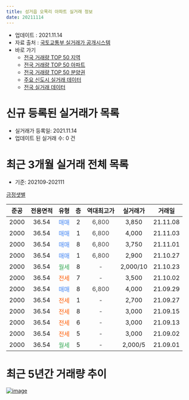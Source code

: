 ```yaml
---
title: 성거읍 오목리 아파트 실거래 정보
date: 20211114
---
```


* 업데이트 : 2021.11.14
* 자료 출처 : [국토교통부 실거래가 공개시스템](http://rt.molit.go.kr)
* 바로 가기
    * [전국 거래량 TOP 50 지역](https://apt-info.github.io/apt-trade-info/tr)
    * [전국 거래량 TOP 50 아파트](https://apt-info.github.io/apt-trade-info/ta)
    * [전국 거래량 TOP 50 분양권](https://apt-info.github.io/apt-trade-info/tb)
    * [주요 신도시 실거래 데이터](https://apt-info.github.io/apt-trade-info/newtown)
    * [전국 실거래 데이터](https://apt-info.github.io/apt-trade-info/all)



<script async src="https://pagead2.googlesyndication.com/pagead/js/adsbygoogle.js"></script>
<!-- 기본광고 -->
<ins class="adsbygoogle"
     style="display:block"
     data-ad-client="ca-pub-1142216861245946"
     data-ad-slot="4805727019"
     data-ad-format="auto"
     data-full-width-responsive="true"></ins>
<script>
     (adsbygoogle = window.adsbygoogle || []).push({});
</script>


# 신규 등록된 실거래가 목록

* 실거래가 등록일: 2021.11.14
* 업데이트 된 실거래 수: 0 건




<script async src="https://pagead2.googlesyndication.com/pagead/js/adsbygoogle.js"></script>
<!-- 기본광고 -->
<ins class="adsbygoogle"
     style="display:block"
     data-ad-client="ca-pub-1142216861245946"
     data-ad-slot="4805727019"
     data-ad-format="auto"
     data-full-width-responsive="true"></ins>
<script>
     (adsbygoogle = window.adsbygoogle || []).push({});
</script>


# 최근 3개월 실거래 전체 목록
* 기준: 202109-202111


[금정샛별](https://search.naver.com/search.naver?query=%EA%B8%88%EC%A0%95%EC%83%9B%EB%B3%84)

|준공|전용면적|유형|층|역대최고가|실거래가|거래일|
|:---:|:---:|:---:|:---:|:---:|:---:|:---:|
|2000|36.54|<span style="color:#4285F3">매매</span>|2|<span style="color:#444444">6,800</span>|3,850|21.11.08|
|2000|36.54|<span style="color:#4285F3">매매</span>|1|<span style="color:#444444">6,800</span>|4,000|21.11.03|
|2000|36.54|<span style="color:#4285F3">매매</span>|8|<span style="color:#444444">6,800</span>|3,750|21.11.01|
|2000|36.54|<span style="color:#4285F3">매매</span>|1|<span style="color:#444444">6,800</span>|2,900|21.10.27|
|2000|36.54|<span style="color:#34A853">월세</span>|8|<span style="color:#444444">-</span>|2,000/10|21.10.23|
|2000|36.54|<span style="color:#FF5A00">전세</span>|7|<span style="color:#444444">-</span>|3,500|21.10.02|
|2000|36.54|<span style="color:#4285F3">매매</span>|8|<span style="color:#444444">6,800</span>|4,000|21.09.29|
|2000|36.54|<span style="color:#FF5A00">전세</span>|1|<span style="color:#444444">-</span>|2,700|21.09.27|
|2000|36.54|<span style="color:#FF5A00">전세</span>|8|<span style="color:#444444">-</span>|3,000|21.09.15|
|2000|36.54|<span style="color:#FF5A00">전세</span>|6|<span style="color:#444444">-</span>|3,000|21.09.13|
|2000|36.54|<span style="color:#FF5A00">전세</span>|5|<span style="color:#444444">-</span>|3,000|21.09.02|
|2000|36.54|<span style="color:#34A853">월세</span>|5|<span style="color:#444444">-</span>|2,000/5|21.09.01|



<script async src="https://pagead2.googlesyndication.com/pagead/js/adsbygoogle.js"></script>
<!-- 기본광고 -->
<ins class="adsbygoogle"
     style="display:block"
     data-ad-client="ca-pub-1142216861245946"
     data-ad-slot="4805727019"
     data-ad-format="auto"
     data-full-width-responsive="true"></ins>
<script>
     (adsbygoogle = window.adsbygoogle || []).push({});
</script>


# 최근 5년간 거래량 추이


<div style="width:100%;">
    <canvas id="deal_progress" height="200"></canvas>
</div>

<script>
new Chart(document.getElementById("deal_progress"), {
    type: 'line',
    data: {
        labels: ['16.02','16.03','16.04','16.06','16.07','16.08','16.10','16.12','17.01','17.02','17.03','17.04','17.05','17.06','17.07','17.08','17.09','17.11','17.12','18.02','18.03','18.04','18.05','18.06','18.07','18.08','18.09','18.10','18.12','19.01','19.02','19.03','19.04','19.05','19.06','19.07','19.11','19.12','20.01','20.02','20.03','20.04','20.05','20.06','20.07','20.08','20.09','20.10','20.12','21.02','21.03','21.04','21.05','21.06','21.07','21.08','21.09','21.10','21.11'],
        datasets: [{
            label: '매매/분양권',
            data: [0,1,1,0,0,2,0,1,0,0,1,3,3,2,1,4,1,0,1,2,3,0,1,0,2,1,1,0,0,1,2,1,1,2,1,0,2,0,0,0,2,1,0,2,1,1,1,0,1,2,1,1,3,4,2,0,1,1,3],
            borderColor: "rgba(66, 133, 243, 1)",
            backgroundColor: "rgba(66, 133, 243, 0.05)",
            borderWidth: 1,
            pointRadius: 0,
            fill: false,
            lineTension: 0
        },{
            label: '전/월세',
            data: [1,2,1,1,1,1,1,0,1,1,2,2,2,0,0,3,2,1,1,2,0,2,2,1,2,1,1,3,1,0,0,0,3,1,1,1,1,1,2,1,3,1,1,2,0,0,1,2,0,0,3,4,2,4,1,3,5,2,0],
            borderColor: "rgba(255, 90, 0, 1)",
            backgroundColor: "rgba(255, 90, 0, 0.05)",
            borderWidth: 1,
            pointRadius: 0,
            fill: false,
            lineTension: 0
        },{
            label: '합계',
            data: [1,3,2,1,1,3,1,1,1,1,3,5,5,2,1,7,3,1,2,4,3,2,3,1,4,2,2,3,1,1,2,1,4,3,2,1,3,1,2,1,5,2,1,4,1,1,2,2,1,2,4,5,5,8,3,3,6,3,3],
            borderColor: "rgba(0, 0, 0, 1)",
            backgroundColor: "rgba(0, 0, 0, 0.03)",
            borderWidth: 0.1,
            pointRadius: 0,
            fill: true,
            lineTension: 0
        }
        ]
    },
    options: {
        responsive: true,
        title: {
            display: false
        },
        tooltips: {
            mode: 'index',
            intersect: false
        },
        hover: {
            mode: 'nearest',
            intersect: true
        },
        scales: {
            xAxes: [{
                display: true,
                scaleLabel: {
                    display: true,
                    labelString: '년/월'
                }
            }],
            yAxes: [{
                display: true,
                ticks: {
                    suggestedMin: 0,
                },
                scaleLabel: {
                    display: true,
                    labelString: '실거래 수'
                }
            }]
        }
    }
});

</script>


[![image](https://apt-info.github.io/images/2020-01-03-apt-trade-info/1024x500.png)](https://play.google.com/store/apps/details?id=com.aptinfo.apttradeinfo)

